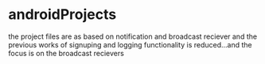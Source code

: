 # androidProjects
the project files are as based on notification and broadcast reciever and the previous works of signuping and logging functionality is reduced...and the focus is on the broadcast recievers
